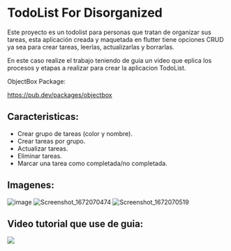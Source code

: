 # TodoList For Disorganized

Este proyecto es un todolist para personas que tratan de organizar sus tareas,
esta aplicación creada y maquetada en flutter tiene opciones CRUD ya sea para
crear tareas, leerlas, actualizarlas y borrarlas.

En este caso realize el trabajo teniendo de guia un video que eplica los procesos y etapas
a realizar para crear la aplicacion TodoList.

ObjectBox Package:

https://pub.dev/packages/objectbox

## Caracteristicas:

- Crear grupo de tareas (color y nombre).
- Crear tareas por grupo.
- Actualizar tareas.
- Eliminar tareas.
- Marcar una tarea como completada/no completada.

## Imagenes:

![image](https://user-images.githubusercontent.com/94126964/209565886-292ca632-9e4b-40f5-aa1c-90b4b33b70e5.png)
![Screenshot_1672070474](https://user-images.githubusercontent.com/94126964/209565910-e6d8214d-9440-4e1d-bc95-bc862b37d428.png)
![Screenshot_1672070519](https://user-images.githubusercontent.com/94126964/209565966-8b26b12a-730f-4953-9847-ca4b4c150852.png)

## Video tutorial que use de guia:

[![](http://img.youtube.com/vi/osUq6B92-BY/0.jpg)](http://www.youtube.com/watch?v=osUq6B92-BY )
